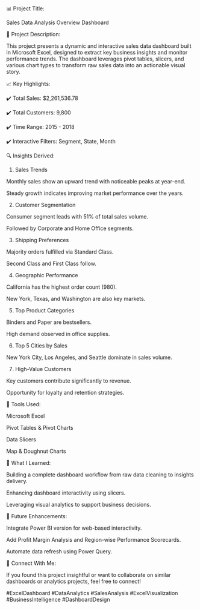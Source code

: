 📊 Project Title:

Sales Data Analysis Overview Dashboard

🔄 Project Description:

This project presents a dynamic and interactive sales data dashboard built in Microsoft Excel, designed to extract key business insights and monitor performance trends. The dashboard leverages pivot tables, slicers, and various chart types to transform raw sales data into an actionable visual story.

📈 Key Highlights:

✔️ Total Sales: $2,261,536.78

✔️ Total Customers: 9,800

✔️ Time Range: 2015 - 2018

✔️ Interactive Filters: Segment, State, Month

🔍 Insights Derived:

1. Sales Trends

Monthly sales show an upward trend with noticeable peaks at year-end.

Steady growth indicates improving market performance over the years.

2. Customer Segmentation

Consumer segment leads with 51% of total sales volume.

Followed by Corporate and Home Office segments.

3. Shipping Preferences

Majority orders fulfilled via Standard Class.

Second Class and First Class follow.

4. Geographic Performance

California has the highest order count (980).

New York, Texas, and Washington are also key markets.

5. Top Product Categories

Binders and Paper are bestsellers.

High demand observed in office supplies.

6. Top 5 Cities by Sales

New York City, Los Angeles, and Seattle dominate in sales volume.

7. High-Value Customers

Key customers contribute significantly to revenue.

Opportunity for loyalty and retention strategies.

📄 Tools Used:

Microsoft Excel

Pivot Tables & Pivot Charts

Data Slicers

Map & Doughnut Charts

🚀 What I Learned:

Building a complete dashboard workflow from raw data cleaning to insights delivery.

Enhancing dashboard interactivity using slicers.

Leveraging visual analytics to support business decisions.

🌟 Future Enhancements:

Integrate Power BI version for web-based interactivity.

Add Profit Margin Analysis and Region-wise Performance Scorecards.

Automate data refresh using Power Query.

💼 Connect With Me:

If you found this project insightful or want to collaborate on similar dashboards or analytics projects, feel free to connect!

#ExcelDashboard #DataAnalytics #SalesAnalysis #ExcelVisualization #BusinessIntelligence #DashboardDesign
